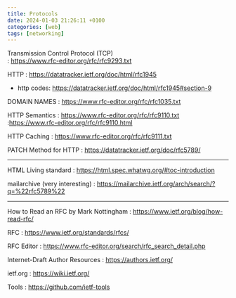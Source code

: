 ```yaml
---
title: Protocols
date: 2024-01-03 21:26:11 +0100
categories: [web]
tags: [networking]
---
```





Transmission Control Protocol (TCP)  
: <https://www.rfc-editor.org/rfc/rfc9293.txt> 

HTTP
: <https://datatracker.ietf.org/doc/html/rfc1945>
 * http codes:  <https://datatracker.ietf.org/doc/html/rfc1945#section-9>

DOMAIN NAMES 
: <https://www.rfc-editor.org/rfc/rfc1035.txt>


HTTP Semantics
: <https://www.rfc-editor.org/rfc/rfc9110.txt>
:<https://www.rfc-editor.org/rfc/rfc9110.html>

HTTP Caching
: <https://www.rfc-editor.org/rfc/rfc9111.txt>


PATCH Method for HTTP
: <https://datatracker.ietf.org/doc/rfc5789/>

---
HTML Living standard
: <https://html.spec.whatwg.org/#toc-introduction>

mailarchive (very interesting) 
: <https://mailarchive.ietf.org/arch/search/?q=%22rfc5789%22>

---
How to Read an RFC by Mark Nottingham
: <https://www.ietf.org/blog/how-read-rfc/>

RFC 
: <https://www.ietf.org/standards/rfcs/>

RFC Editor
: <https://www.rfc-editor.org/search/rfc_search_detail.php>

Internet-Draft Author Resources
: <https://authors.ietf.org/>

ietf.org
:  <https://wiki.ietf.org/>

Tools
: <https://github.com/ietf-tools>



